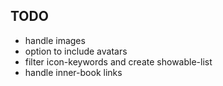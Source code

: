## TODO

 - handle images
 - option to include avatars
 - filter icon-keywords and create showable-list
 - handle inner-book links